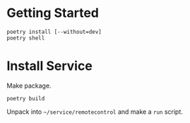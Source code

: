 # Getting Started

    poetry install [--without=dev]
    poetry shell

# Install Service

Make package.

    poetry build

Unpack into `~/service/remotecontrol` and make a `run` script.
